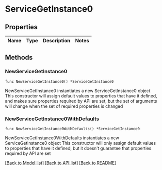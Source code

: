 # ServiceGetInstance0

## Properties

Name | Type | Description | Notes
------------ | ------------- | ------------- | -------------

## Methods

### NewServiceGetInstance0

`func NewServiceGetInstance0() *ServiceGetInstance0`

NewServiceGetInstance0 instantiates a new ServiceGetInstance0 object
This constructor will assign default values to properties that have it defined,
and makes sure properties required by API are set, but the set of arguments
will change when the set of required properties is changed

### NewServiceGetInstance0WithDefaults

`func NewServiceGetInstance0WithDefaults() *ServiceGetInstance0`

NewServiceGetInstance0WithDefaults instantiates a new ServiceGetInstance0 object
This constructor will only assign default values to properties that have it defined,
but it doesn't guarantee that properties required by API are set


[[Back to Model list]](../README.md#documentation-for-models) [[Back to API list]](../README.md#documentation-for-api-endpoints) [[Back to README]](../README.md)


